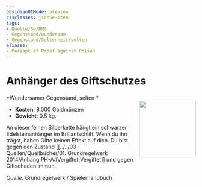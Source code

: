 ```yaml
---
obsidianUIMode: preview
cssclasses: json5e-item
tags:
- Quelle/5e/DMG
- Gegenstand/wundersam
- Gegenstand/Seltenheit/selten
aliases:
- Periapt of Proof against Poison
---
```

# Anhänger des Giftschutzes
*Wundersamer Gegenstand, selten *  
<img src="Symbolik/Gegenstände.webp" align="right" width="150">

- **Kosten**: 8.000 Goldmünzen
- **Gewicht**: 0.5 kg.

An dieser feinen Silberkette hängt ein schwarzer Edelsteinanhänger im Brillantschliff. Wenn du ihn trägst, haben Gifte keinen Effekt auf dich. Du bist gegen den Zustand [[../../03 - Quellen/Quellbücher/01. Grundregelwerk 2014/Anhang PH-A#Vergiftet|Vergiftet]] und gegen Giftschaden immun.

*Quelle:* Grundregelwerk / Spielerhandbuch